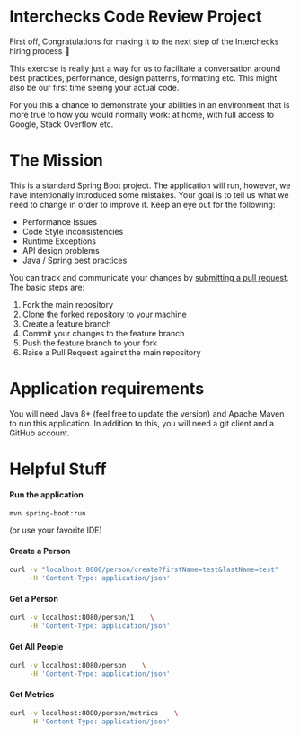 # Interchecks Code Review Project 
First off, Congratulations for making it to the next step of
the Interchecks hiring process 🎉 

This exercise is really just a way for us to facilitate a conversation
around best practices, performance, design patterns, formatting etc. 
This might also be our first time seeing your actual code.

For you this a chance to demonstrate your abilities in an 
environment that is more true to how you would normally work: at home, 
with full access to Google, Stack Overflow etc. 

# The Mission
This is a standard Spring Boot project. 
The application will run, however, we have intentionally introduced some mistakes. 
Your goal is to tell us what we need to change in order to 
improve it. Keep an eye out for the following:
- Performance Issues
- Code Style inconsistencies
- Runtime Exceptions
- API design problems
- Java / Spring best practices 

You can track and communicate your changes by 
[submitting a pull request](https://betterprogramming.pub/10-step-guide-to-github-contributions-9aeeb38493a8).
The basic steps are:

1) Fork the main repository
2) Clone the forked repository to your machine
3) Create a feature branch
4) Commit your changes to the feature branch
5) Push the feature branch to your fork
6) Raise a Pull Request against the main repository

# Application requirements
You will need Java 8+ (feel free to update the version) and 
Apache Maven to run this application. In addition to this,
you will need a git client and a GitHub account. 

# Helpful Stuff

#### Run the application
```
mvn spring-boot:run
```
(or use your favorite IDE)

#### Create a Person
``` BASH
curl -v "localhost:8080/person/create?firstName=test&lastName=test"    \
     -H 'Content-Type: application/json'
```

#### Get a Person
``` BASH
curl -v localhost:8080/person/1    \
     -H 'Content-Type: application/json'
```

#### Get All People
``` BASH
curl -v localhost:8080/person    \
     -H 'Content-Type: application/json'
```

#### Get Metrics
``` BASH
curl -v localhost:8080/person/metrics    \
     -H 'Content-Type: application/json'
```
